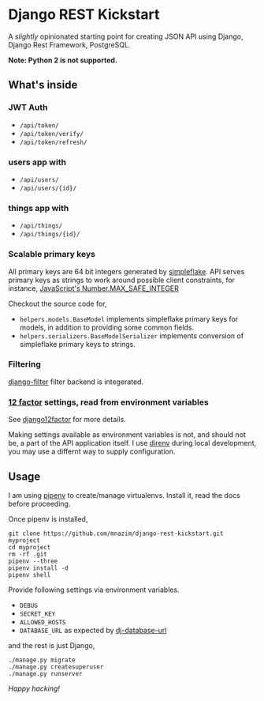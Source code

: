 # Django REST Kickstart

A *slightly* opinionated starting point for creating JSON API using Django, Django Rest Framework, PostgreSQL.

**Note: Python 2 is not supported.**


## What's inside

### JWT Auth
- `/api/token/`
- `/api/token/verify/`
- `/api/token/refresh/`

### users app with
- `/api/users/`
- `/api/users/{id}/`

### things app with
- `/api/things/`
- `/api/things/{id}/`

### Scalable primary keys

All primary keys are 64 bit integers generated by [simpleflake][simpleflake]. API serves primary keys as strings to work around possible client constraints, for instance, [JavaScript's Number.MAX_SAFE_INTEGER][MAX_SAFE_INTEGER]

Checkout the source code for,
- `helpers.models.BaseModel` implements simpleflake primary keys for models, in addition to providing some common fields.
- `helpers.serializers.BaseModelSerializer` implements conversion of simpleflake primary keys to strings.

### Filtering

[django-filter][djfilter] filter backend is integerated.

### [12 factor][12factor] settings, read from environment variables

See [django12factor][d12f] for more details.

Making settings available as environment variables is not, and should not be, a part of the API application itself. I use [direnv][direnv] during local development, you may use a differnt way to supply configuration.


## Usage

I am using [pipenv][pipenv] to create/manage virtualenvs. Install it, read the docs before proceeding.

Once pipenv is installed, 

```
git clone https://github.com/mnazim/django-rest-kickstart.git myproject
cd myproject
rm -rf .git
pipenv --three
pipenv install -d
pipenv shell
```


Provide following settings via environment variables.

- `DEBUG`
- `SECRET_KEY`
- `ALLOWED_HOSTS`
- `DATABASE_URL` as expected by [dj-database-url][djdburl]

and the rest is just Django,
```
./manage.py migrate
./manage.py createsuperuser
./manage.py runserver
```

*Happy hacking!*

[pipenv]:https://github.com/kennethreitz/pipenv
[simpleflake]:https://pypi.python.org/pypi/simpleflake
[MAX_SAFE_INTEGER]:https://developer.mozilla.org/en-US/docs/Web/JavaScript/Reference/Global_Objects/Number/MAX_SAFE_INTEGER
[djfilter]:http://django-filter.readthedocs.io
[12factor]:https://12factor.net
[d12f]:https://django12factor.readthedocs.io
[direnv]:https://direnv.net/
[djdburl]:https://github.com/kennethreitz/dj-database-url
